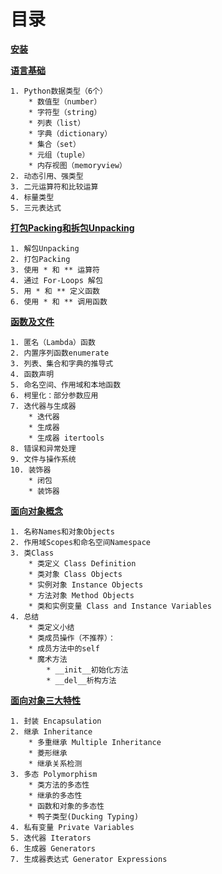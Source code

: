 # 目录

**[安装](ch00.md)**

**[语言基础](ch01.md)**

    1. Python数据类型（6个）
        * 数值型（number）
        * 字符型（string）
        * 列表（list）
        * 字典（dictionary）
        * 集合（set）
        * 元组（tuple）
        * 内存视图（memoryview）
    2. 动态引用、强类型
    3. 二元运算符和比较运算
    4. 标量类型
    5. 三元表达式


**[打包Packing和拆包Unpacking](ch02.md)**

    1. 解包Unpacking
    2. 打包Packing
    3. 使用 * 和 ** 运算符
    4. 通过 For-Loops 解包
    5. 用 * 和 ** 定义函数
    6. 使用 * 和 ** 调用函数


**[函数及文件](ch03.md)**

    1. 匿名（Lambda）函数
    2. 内置序列函数enumerate
    3. 列表、集合和字典的推导式
    4. 函数声明
    5. 命名空间、作用域和本地函数
    6. 柯里化：部分参数应用
    7. 迭代器与生成器
        * 迭代器
        * 生成器
        * 生成器 itertools
    8. 错误和异常处理
    9. 文件与操作系统
    10. 装饰器
        * 闭包
        * 装饰器


**[面向对象概念](ch04.md)**

    1. 名称Names和对象Objects
    2. 作用域Scopes和命名空间Namespace
    3. 类Class
        * 类定义 Class Definition
        * 类对象 Class Objects
        * 实例对象 Instance Objects
        * 方法对象 Method Objects
        * 类和实例变量 Class and Instance Variables
    4. 总结
        * 类定义小结
        * 类成员操作（不推荐）：
        * 成员方法中的self
        * 魔术方法
            * __init__初始化方法
            * __del__析构方法




**[面向对象三大特性](ch05.md)**

    1. 封装 Encapsulation
    2. 继承 Inheritance
        * 多重继承 Multiple Inheritance
        * 菱形继承
        * 继承关系检测
    3. 多态 Polymorphism
        * 类方法的多态性
        * 继承的多态性
        * 函数和对象的多态性
        * 鸭子类型(Ducking Typing)
    4. 私有变量 Private Variables
    5. 迭代器 Iterators
    6. 生成器 Generators
    7. 生成器表达式 Generator Expressions

